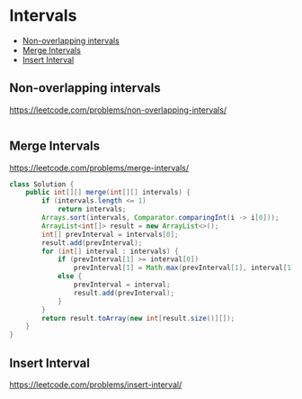 # Intervals
+ [Non-overlapping intervals](#non-overlapping-intervals)
+ [Merge Intervals](#merge-intervals)
+ [Insert Interval](#insert-interval)
## Non-overlapping intervals
https://leetcode.com/problems/non-overlapping-intervals/
```java

```
## Merge Intervals
https://leetcode.com/problems/merge-intervals/
```java
class Solution {
    public int[][] merge(int[][] intervals) {
        if (intervals.length <= 1)
            return intervals;
        Arrays.sort(intervals, Comparator.comparingInt(i -> i[0]));
        ArrayList<int[]> result = new ArrayList<>();
        int[] prevInterval = intervals[0];
        result.add(prevInterval);
        for (int[] interval : intervals) {
            if (prevInterval[1] >= interval[0])
                prevInterval[1] = Math.max(prevInterval[1], interval[1]);
            else {
                prevInterval = interval;
                result.add(prevInterval);
            }
        }
        return result.toArray(new int[result.size()][]);
    }
}
```
## Insert Interval
https://leetcode.com/problems/insert-interval/
```java

```
